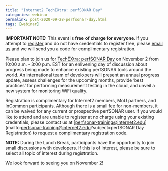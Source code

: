 ```yaml
---
title: "Internet2 TechEXtra: perfSONAR Day"
categories: webinar
permalink: post-2020-09-28-perfsonar-day.html
tags: [webinar]
---
```


**IMPORTANT NOTE:** This event is **free of charge for everyone**.  If
  you attempt to
  [register](https://service5.internet2.edu/reg/events/perfSONAR/registrations)
  and do not have credentials to register free, please [email
  us](mailto:perfsonar-day@internet2.edu?subject=perfSONAR%20Day) and
  we will send you a code for complimentary registration.


Please plan to join us for [TechEXtra: perfSONAR
Day](https://www2.internet2.edu/l/66332/2020-09-28/c7d6hn) on November
2 from 10:00 a.m. - 3:00 p.m. EST for an enlivening day of discussion
about progress being made to enhance existing perfSONAR tools around
the world. An international team of developers will present an annual
progress update, assess challenges for the upcoming months, provide
‘best practices’ for performing measurement testing in the cloud, and
unveil a new system for monitoring WiFi quality.
 
Registration is complimentary for Internet2 members, MoU partners, and
InCommon participants.  Although there is a small fee for non-members,
it can be waived for any current or prospective perfSONAR user.  If
you would like to attend and are unable to register at no charge using
your existing credentials, please contact us at
[perfsonar-training@internet2.edu](mailto:perfsonar-training@internet2.edu?subject=perfSONAR
Day Registration) to request a complimentary registration code.

**NOTE:** During the Lunch Break, participants have the opportunity to
  join small discussions with developers. If this is of interest,
  please be sure to select all topic of interest during registration.
 
We look forward to seeing you on November 2!
